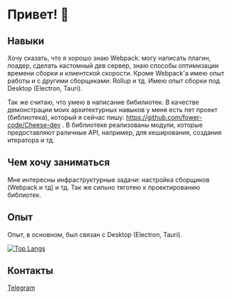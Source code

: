 # Привет! 👋

## Навыки

Хочу сказать, что я хорошо знаю Webpack: могу написать плагин, лоадер, сделать кастомный дев сервер, знаю способы 
оптимизации времени сборки и клиентской скорости. Кроме Webpack'а имею опыт работы и с другими сборщиками: Rollup и тд. 
Имею опыт сборки под Desktop (Electron, Tauri).

Так же считаю, что умею в написание бибилиотек. В качестве демонстрации моих архитектурных навыков у меня есть пет 
проект (библиотека), который я сейчас пишу: https://github.com/fower-code/Cheese-dev . В библиотеке реализованы модули, 
которые предоставляют раличные API, например, для кеширования, создания итератора и тд.

## Чем хочу заниматься

Мне интересны инфраструктурные задачи: настройка сборщиков (Webpack и тд) и тд. Так же сильно тяготею к проектированию 
библиотек.

## Опыт

Опыт, в основном, был связан с Desktop (Electron, Tauri).

[![Top Langs](https://github-readme-stats.vercel.app/api/top-langs/?username=fower-code)](https://github.com/anuraghazra/github-readme-stats)

## Контакты

[Telegram](https://t.me/Typeerror_const)

